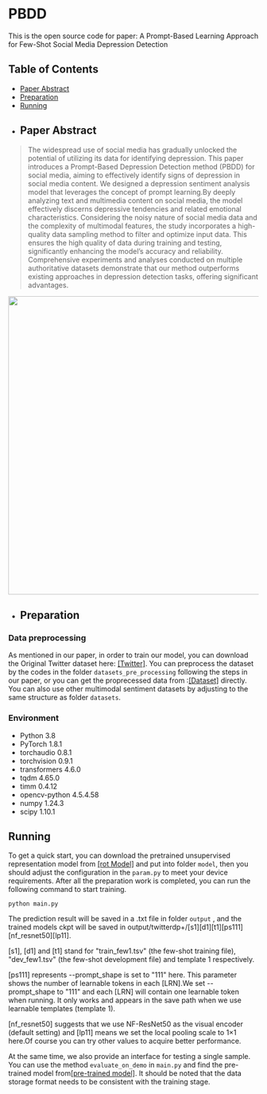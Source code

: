 # PBDD
This is the open source code for paper: A Prompt-Based Learning Approach for Few-Shot Social Media Depression Detection
## Table of Contents
- [Paper Abstract](##PaperAbstract)
- [Preparation](##Preparation)
- [Running](##Running)
- ## Paper Abstract

>The widespread use of social media has gradually unlocked the potential of utilizing its data for identifying depression. This paper introduces a Prompt-Based Depression Detection method (PBDD) for social media, aiming to effectively identify signs of depression in social media content. We designed a depression sentiment analysis model that leverages the concept of prompt learning.By deeply analyzing text and multimedia content on social media, the model effectively discerns depressive tendencies and related emotional characteristics. Considering the noisy nature of social media data and the complexity of multimodal features, the study incorporates a high-quality data sampling method to filter and optimize input data. This ensures the high quality of data during training and testing, significantly enhancing the model’s accuracy and reliability. Comprehensive experiments and analyses conducted on multiple authoritative datasets demonstrate that our method outperforms existing approaches in depression detection tasks, offering significant advantages.

<img src="https://github.com/ttrikn/PBDD/script/architecture.png" width="600"></img>

- ## Preparation
### Data preprocessing
As mentioned in our paper, in order to train our model, you can download the Original Twitter dataset here: [[Twitter]](https://pan.baidu.com/s/1RI3l8fomIXHuR8e0_hUyhA?pwd=aea6). You can preprocess the dataset by the codes in the folder `datasets_pre_processing` following the steps in our paper, or you can get the proprecessed data from :[[Dataset]](https://pan.baidu.com/s/1eqYyXg6Y0PQkh-AHnpUD1g?pwd=b2lx) directly. You can also use other multimodal sentiment datasets by adjusting to the same structure as folder `datasets`.

### Environment

* Python 3.8
* PyTorch 1.8.1
* torchaudio 0.8.1
* torchvision 0.9.1
* transformers 4.6.0
* tqdm 4.65.0
* timm 0.4.12
* opencv-python 4.5.4.58
* numpy 1.24.3
* scipy 1.10.1

## Running
To get a quick start, you can download the pretrained unsupervised representation model from [[rot Model]](https://pan.baidu.com/s/1hKf3CdJjHeh9KBeZv6OIrA?pwd=0dph) and put into folder `model`, then you should adjust the configuration in the `param.py` to meet your device requirements. After all the preparation work is completed, you can run the following command to start training.
```
python main.py
```
The prediction result will be saved in a .txt file in folder `output` , and the trained models ckpt will be saved in output/twitterdp+/[s1][d1][t1][ps111][nf_resnet50][lp11].

[s1], [d1] and [t1] stand for "train_few1.tsv" (the few-shot training file), "dev_few1.tsv" (the few-shot development file) and template 1 respectively.

[ps111] represents --prompt_shape is set to "111" here. This parameter shows the number of learnable tokens in each [LRN].We set --prompt_shape to "111" and each [LRN] will contain one learnable token when running. It only works and appears in the save path when we use learnable templates (template 1).

[nf_resnet50] suggests that we use NF-ResNet50 as the visual encoder (default setting) and [lp11] means we set the local pooling scale to 1×1 here.Of course you can try other values to acquire better performance.

At the same time, we also provide an interface for testing a single sample. You can use the method `evaluate_on_demo` in `main.py` and find the pre-trained model from[[pre-trained model]](https://pan.baidu.com/s/1WRL3h5lvmadq_w_peiDvog?pwd=g83e). It should be noted that the data storage format needs to be consistent with the training stage.
